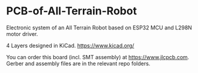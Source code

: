 # PCB-of-All-Terrain-Robot
Electronic system of an All Terrain Robot based on ESP32 MCU and L298N motor driver.

4 Layers designed in KiCad. https://www.kicad.org/

You can order this board (incl. SMT assembly) at https://www.jlcpcb.com. Gerber and assembly files are in the relevant repo folders.
